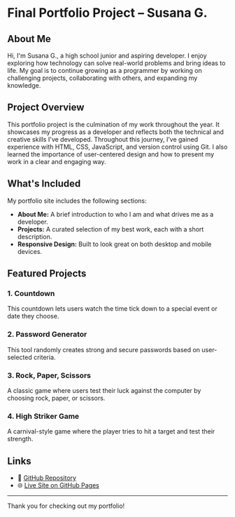 # Final Portfolio Project – Susana G.

## About Me

Hi, I'm Susana G., a high school junior and aspiring developer. I enjoy exploring how technology can solve real-world problems and bring ideas to life. My goal is to continue growing as a programmer by working on challenging projects, collaborating with others, and expanding my knowledge.

## Project Overview

This portfolio project is the culmination of my work throughout the year. It showcases my progress as a developer and reflects both the technical and creative skills I've developed. Throughout this journey, I’ve gained experience with HTML, CSS, JavaScript, and version control using Git. I also learned the importance of user-centered design and how to present my work in a clear and engaging way.

## What's Included

My portfolio site includes the following sections:

* **About Me:** A brief introduction to who I am and what drives me as a developer.
* **Projects:** A curated selection of my best work, each with a short description.
* **Responsive Design:** Built to look great on both desktop and mobile devices.

## Featured Projects

### 1. Countdown

This countdown lets users watch the time tick down to a special event or date they choose.

### 2. Password Generator

This tool randomly creates strong and secure passwords based on user-selected criteria.

### 3. Rock, Paper, Scissors

A classic game where users test their luck against the computer by choosing rock, paper, or scissors.

### 4. High Striker Game

A carnival-style game where the player tries to hit a target and test their strength.

## Links

* 🔗 [GitHub Repository](https://github.com/susdabus/Final-Project)
* 🌐 [Live Site on GitHub Pages](https://codepen.io/susanagarca/pen/KwPJxxV?editors=1000)

---

Thank you for checking out my portfolio!
